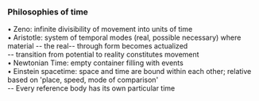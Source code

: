### Philosophies of time 
• Zeno: infinite divisibility of movement into units of time<br>
• Aristotle: system of temporal modes (real, possible necessary) where material -- the real-- through form becomes actualized<br>
 -- transition from potential to reality constitutes movement<br>
• Newtonian Time: empty container filling with events<br>
• Einstein spacetime: space and time are bound within each other; relative based on 'place, speed, mode of comparison'<br>
-- Every reference body has its own particular time<br>